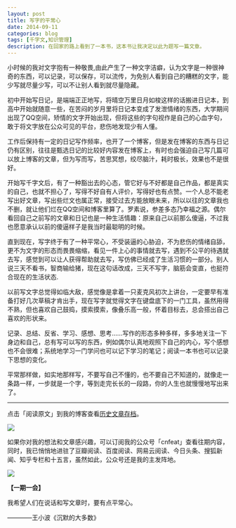 ```yaml
---
layout: post
title: 写字的平常心
date: 2014-09-11
categories: blog
tags: [千字文,知识管理]
description: 在回家的路上看到了一本书，这本书让我决定以此为题写一篇文章。
---
```




小时候的我对文字抱有一种敬畏,由此产生了一种文字洁癖，认为文字是一种很神奇的东西，可以记录，可以保存，可以流传，为免别人看到自己的糟糕的文字，能少写就尽量少写，可以不让别人看到就尽量隐藏。

初中开始写日记，是端端正正地写，将晴空万里日月如梭这样的话搬进日记本，到高中开始就随意一些，在苦闷的岁月里将日记本变成了发泄情绪的东西，大学期间出现了QQ空间，矫情的文字开始出现，但将这些的字句视作是自己的心血字句，敢于将文字放在公众可见的平台，悲伤地发现少有人懂。

工作后保持有一定的日记写作频率，也开了一个博客，但是发在博客的东西与日记仍有区别，往往是甄选日记的比较好内容发在博客上，有时也会强迫自己写几篇可以放上博客的文章，但为写而写，苦思冥想，绞尽脑汁，耗时极长，效果也不是很好。

开始写千字文后，有了一种豁出去的心态，管它好与不好都是自己作品，都是真实的自己，也就不担心了，写得不好自有人评价，写得好也有点赞。一个人总不能老写出好文章，写出些烂文也属正常，接受过去方能放眼未来，所以以往的文章我也不删，就让他们烂在QQ空间和博客里算了。罗素说，参差多态乃幸福之源。偶尔看回自己之前写的文章和日记也是一种生活情趣：原来自己以前那么傻逼，不过我也愿意承认以前的傻逼样子是我当时最聪明的时候。

直到现在，写字终于有了一种平常心，不受装逼的心胁迫，不为悲伤的情绪自舔，更不为文字的形态而畏畏缩缩，看见一件上心的事情就去写，遇到不公平的待遇就去写，感觉到可以让人获得帮助就去写，写仿佛已经成了生活习惯的一部分。别人说三天不看书，智商输给猪，现在这句话改成，三天不写字，脑筋会变直，也挺符合现在的生活状态.

以前写文字总觉得如临大敌，感觉像是拿着一只麦克风初次上讲台，一定要早有准备打好几次草稿才肯出手，现在写字就觉得文字在键盘底下的一门工具，虽然用得不熟，但也喜欢自己鼓捣，摸索摸索，像叠乐高一般，怀着目标去，总会搭出自己喜欢的形状来。

记录、总结、反省、学习、感想、思考……写作的形态多种多样，多多地关注一下身边和自己，总有写可以写的东西，例如偶尔认真地观照下自己的内心，写个感想也不会很难；系统地学习一门学问也可以记下学习的笔记；阅读一本书也可以记录下思想的变化。

平常那样做，如实地那样写，不要写自己不懂的，也不要自己不知道的，就像走一条路一样，一步就是一个字，等到走完长长的一段路，你的人生也就慢慢地写出来了。


----

点击「阅读原文」到我的博客查看[历史文章存档](http://xiaoyan.work)。

![](http://cnfeat.qiniudn.com/mHDSX.png)

如果你对我的想法和文章感兴趣，可以订阅我的公众号「cnfeat」查看往期内容，同时，我已悄悄地进驻了豆瓣阅读、百度阅读、网易云阅读、今日头条、搜狐新闻、知乎专栏和十五言，虽然如此，公众号还是我的主发阵地。

![](http://cnfeat.qiniudn.com/signitrue-2014-07-11.png)


**【一期一会】**

我希望人们在说话和写文章时，要有点平常心。

————王小波《沉默的大多数》

